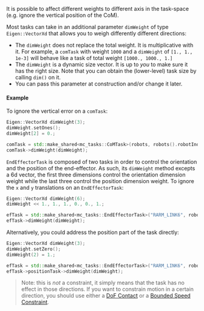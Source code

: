 It is possible to affect different weights to different axis in the task-space (e.g. ignore the vertical position of the CoM).

Most tasks can take in an additional parameter `dimWeight` of type `Eigen::VectorXd` that allows you to weigh differently different directions:
- The `dimWeight` does not replace the total weight. It is multiplicative with it. For example, a `comTask` with weight `1000` and a `dimWeight` of `[1., 1., 1e-3]` will behave like a task of total weight `[1000., 1000., 1.]` 
- The `dimWeight` is a dynamic size vector. It is up to *you* to make sure it has the right size. Note that you can obtain the (lower-level) task size by calling `dim()` on it.
- You can pass this parameter at construction and/or change it later.

#### Example
To ignore the vertical error on a `comTask`:
```cpp
Eigen::VectorXd dimWeight(3);
dimWeight.setOnes();
dimWeight[2] = 0.;

comTask = std::make_shared<mc_tasks::CoMTask>(robots, robots().robotIndex(), 5.0, 100.);
comTask->dimWeight(dimWeight);
```

`EndEffectorTask` is composed of two tasks in order to control the orientation and the position of the end-effector. As such, its `dimWeight` method excepts a 6d vector, the first three dimensions control the orientation dimension weight while the last three control the position dimension weight. To ignore the `x` and `y` translations on an `EndEffectorTask`:
```cpp
Eigen::VectorXd dimWeight(6);
dimWeight << 1., 1., 1., 0., 0., 1.;

efTask = std::make_shared<mc_tasks::EndEffectorTask>("RARM_LINK6", robots(), 5.0, 100);
efTask->dimWeight(dimWeight);
```

Alternatively, you could address the position part of the task directly:
```cpp
Eigen::VectorXd dimWeight(3);
dimWeight.setZero();
dimWeight(2) = 1.;

efTask = std::make_shared<mc_tasks::EndEffectorTask>("RARM_LINK6", robots(), 5.0, 100);
efTask->positionTask->dimWeight(dimWeight);
```

> Note: this is *not* a constraint, it simply means that the task has no effect in those directions. If you want to constrain motion in a certain direction, you should use either a [DoF Contact](contact-dof.html) or a [Bounded Speed Constraint](speed-constraint.html).
